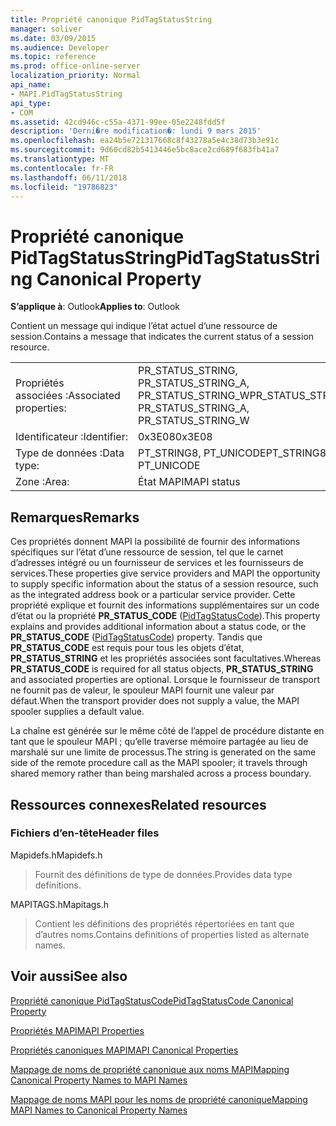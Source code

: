 ```yaml
---
title: Propriété canonique PidTagStatusString
manager: soliver
ms.date: 03/09/2015
ms.audience: Developer
ms.topic: reference
ms.prod: office-online-server
localization_priority: Normal
api_name:
- MAPI.PidTagStatusString
api_type:
- COM
ms.assetid: 42cd946c-c55a-4371-99ee-05e2248fdd5f
description: 'Derni�re modification�: lundi 9 mars 2015'
ms.openlocfilehash: ea24b5e721317668c8f43278a5e4c38d73b3e91c
ms.sourcegitcommit: 9d60cd82b5413446e5bc8ace2cd689f683fb41a7
ms.translationtype: MT
ms.contentlocale: fr-FR
ms.lasthandoff: 06/11/2018
ms.locfileid: "19786823"
---
```

# <a name="pidtagstatusstring-canonical-property"></a><span data-ttu-id="1d8b2-103">Propriété canonique PidTagStatusString</span><span class="sxs-lookup"><span data-stu-id="1d8b2-103">PidTagStatusString Canonical Property</span></span>

  
  
<span data-ttu-id="1d8b2-104">**S’applique à**: Outlook</span><span class="sxs-lookup"><span data-stu-id="1d8b2-104">**Applies to**: Outlook</span></span> 
  
<span data-ttu-id="1d8b2-105">Contient un message qui indique l’état actuel d’une ressource de session.</span><span class="sxs-lookup"><span data-stu-id="1d8b2-105">Contains a message that indicates the current status of a session resource.</span></span> 
  
|||
|:-----|:-----|
|<span data-ttu-id="1d8b2-106">Propriétés associées :</span><span class="sxs-lookup"><span data-stu-id="1d8b2-106">Associated properties:</span></span>  <br/> |<span data-ttu-id="1d8b2-107">PR_STATUS_STRING, PR_STATUS_STRING_A, PR_STATUS_STRING_W</span><span class="sxs-lookup"><span data-stu-id="1d8b2-107">PR_STATUS_STRING, PR_STATUS_STRING_A, PR_STATUS_STRING_W</span></span>  <br/> |
|<span data-ttu-id="1d8b2-108">Identificateur :</span><span class="sxs-lookup"><span data-stu-id="1d8b2-108">Identifier:</span></span>  <br/> |<span data-ttu-id="1d8b2-109">0x3E08</span><span class="sxs-lookup"><span data-stu-id="1d8b2-109">0x3E08</span></span>  <br/> |
|<span data-ttu-id="1d8b2-110">Type de données :</span><span class="sxs-lookup"><span data-stu-id="1d8b2-110">Data type:</span></span>  <br/> |<span data-ttu-id="1d8b2-111">PT_STRING8, PT_UNICODE</span><span class="sxs-lookup"><span data-stu-id="1d8b2-111">PT_STRING8, PT_UNICODE</span></span>  <br/> |
|<span data-ttu-id="1d8b2-112">Zone :</span><span class="sxs-lookup"><span data-stu-id="1d8b2-112">Area:</span></span>  <br/> |<span data-ttu-id="1d8b2-113">État MAPI</span><span class="sxs-lookup"><span data-stu-id="1d8b2-113">MAPI status</span></span>  <br/> |
   
## <a name="remarks"></a><span data-ttu-id="1d8b2-114">Remarques</span><span class="sxs-lookup"><span data-stu-id="1d8b2-114">Remarks</span></span>

<span data-ttu-id="1d8b2-115">Ces propriétés donnent MAPI la possibilité de fournir des informations spécifiques sur l’état d’une ressource de session, tel que le carnet d’adresses intégré ou un fournisseur de services et les fournisseurs de services.</span><span class="sxs-lookup"><span data-stu-id="1d8b2-115">These properties give service providers and MAPI the opportunity to supply specific information about the status of a session resource, such as the integrated address book or a particular service provider.</span></span> <span data-ttu-id="1d8b2-116">Cette propriété explique et fournit des informations supplémentaires sur un code d’état ou la propriété **PR_STATUS_CODE** ([PidTagStatusCode](pidtagstatuscode-canonical-property.md)).</span><span class="sxs-lookup"><span data-stu-id="1d8b2-116">This property explains and provides additional information about a status code, or the **PR_STATUS_CODE** ([PidTagStatusCode](pidtagstatuscode-canonical-property.md)) property.</span></span> <span data-ttu-id="1d8b2-117">Tandis que **PR_STATUS_CODE** est requis pour tous les objets d’état, **PR_STATUS_STRING** et les propriétés associées sont facultatives.</span><span class="sxs-lookup"><span data-stu-id="1d8b2-117">Whereas **PR_STATUS_CODE** is required for all status objects, **PR_STATUS_STRING** and associated properties are optional.</span></span> <span data-ttu-id="1d8b2-118">Lorsque le fournisseur de transport ne fournit pas de valeur, le spouleur MAPI fournit une valeur par défaut.</span><span class="sxs-lookup"><span data-stu-id="1d8b2-118">When the transport provider does not supply a value, the MAPI spooler supplies a default value.</span></span> 
  
<span data-ttu-id="1d8b2-119">La chaîne est générée sur le même côté de l’appel de procédure distante en tant que le spouleur MAPI ; qu’elle traverse mémoire partagée au lieu de marshalé sur une limite de processus.</span><span class="sxs-lookup"><span data-stu-id="1d8b2-119">The string is generated on the same side of the remote procedure call as the MAPI spooler; it travels through shared memory rather than being marshaled across a process boundary.</span></span>
  
## <a name="related-resources"></a><span data-ttu-id="1d8b2-120">Ressources connexes</span><span class="sxs-lookup"><span data-stu-id="1d8b2-120">Related resources</span></span>

### <a name="header-files"></a><span data-ttu-id="1d8b2-121">Fichiers d’en-tête</span><span class="sxs-lookup"><span data-stu-id="1d8b2-121">Header files</span></span>

<span data-ttu-id="1d8b2-122">Mapidefs.h</span><span class="sxs-lookup"><span data-stu-id="1d8b2-122">Mapidefs.h</span></span>
  
> <span data-ttu-id="1d8b2-123">Fournit des définitions de type de données.</span><span class="sxs-lookup"><span data-stu-id="1d8b2-123">Provides data type definitions.</span></span>
    
<span data-ttu-id="1d8b2-124">MAPITAGS.h</span><span class="sxs-lookup"><span data-stu-id="1d8b2-124">Mapitags.h</span></span>
  
> <span data-ttu-id="1d8b2-125">Contient les définitions des propriétés répertoriées en tant que d’autres noms.</span><span class="sxs-lookup"><span data-stu-id="1d8b2-125">Contains definitions of properties listed as alternate names.</span></span>
    
## <a name="see-also"></a><span data-ttu-id="1d8b2-126">Voir aussi</span><span class="sxs-lookup"><span data-stu-id="1d8b2-126">See also</span></span>



[<span data-ttu-id="1d8b2-127">Propriété canonique PidTagStatusCode</span><span class="sxs-lookup"><span data-stu-id="1d8b2-127">PidTagStatusCode Canonical Property</span></span>](pidtagstatuscode-canonical-property.md)


[<span data-ttu-id="1d8b2-128">Propriétés MAPI</span><span class="sxs-lookup"><span data-stu-id="1d8b2-128">MAPI Properties</span></span>](mapi-properties.md)
  
[<span data-ttu-id="1d8b2-129">Propriétés canoniques MAPI</span><span class="sxs-lookup"><span data-stu-id="1d8b2-129">MAPI Canonical Properties</span></span>](mapi-canonical-properties.md)
  
[<span data-ttu-id="1d8b2-130">Mappage de noms de propriété canonique aux noms MAPI</span><span class="sxs-lookup"><span data-stu-id="1d8b2-130">Mapping Canonical Property Names to MAPI Names</span></span>](mapping-canonical-property-names-to-mapi-names.md)
  
[<span data-ttu-id="1d8b2-131">Mappage de noms MAPI pour les noms de propriété canonique</span><span class="sxs-lookup"><span data-stu-id="1d8b2-131">Mapping MAPI Names to Canonical Property Names</span></span>](mapping-mapi-names-to-canonical-property-names.md)

